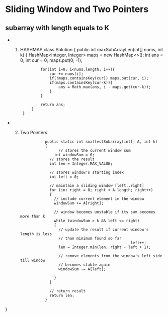 # Sliding Window and Two Pointers
## subarray with length equals to K

* 1. HASHMAP
          class Solution {
              public int maxSubArrayLen(int[] nums, int k) {
                  HashMap<Integer, Integer> maps = new HashMap<>();
                  int ans = 0;
                  int cur = 0;
                  maps.put(0, -1);

                  for(int i=0; i<nums.length; i++){
                      cur += nums[i];
                      if(!maps.containsKey(cur)) maps.put(cur, i);
                      if(maps.containsKey(cur-k)){
                          ans = Math.max(ans, i - maps.get(cur-k));
                      }
                  }

                  return ans;
              }
          }
* 2. Two Pointers

                    public static int smallestSubarray(int[] A, int k)
                    {
                          // stores the current window sum
                        int windowSum = 0;
                      // stores the result
                      int len = Integer.MAX_VALUE;

                      // stores window's starting index
                      int left = 0;

                      // maintain a sliding window [left..right]
                      for (int right = 0; right < A.length; right++)
                      {
                        // include current element in the window
                        windowSum += A[right];

                        // window becomes unstable if its sum becomes more than k
                        while (windowSum > k && left <= right)
                        {
                          // update the result if current window's length is less
                          // than minimum found so far
                                                          left++;
                          len = Integer.min(len, right - left + 1);

                          // remove elements from the window's left side till window
                          // becomes stable again
                          windowSum -= A[left];

                        }
                      }

                      // return result
                      return len;
                    }

	
}
